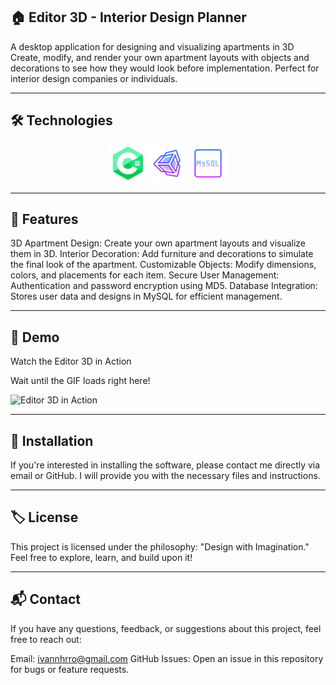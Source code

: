 ## 🏠 Editor 3D - Interior Design Planner

A desktop application for designing and visualizing apartments in 3D
Create, modify, and render your own apartment layouts with objects and decorations to see how they would look before implementation. Perfect for interior design companies or individuals.

---

## 🛠️ Technologies
<p align="center"> <a href="#" target="_blank"><img src="./Assets/img/csharp.png" alt="C#" title="C#" width="60" height="60" /></a>  <a href="#" target="_blank"><img src="./Assets/img/unity.png" alt="Unity" title="Unity" width="60" height="60" /></a> <a href="#" target="_blank"><img src="./Assets/img/mysql.png" alt="MySQL" title="MySQL" width="60" height="60" /></a> 

---


## 🌟 Features
3D Apartment Design: Create your own apartment layouts and visualize them in 3D.
Interior Decoration: Add furniture and decorations to simulate the final look of the apartment.
Customizable Objects: Modify dimensions, colors, and placements for each item.
Secure User Management: Authentication and password encryption using MD5.
Database Integration: Stores user data and designs in MySQL for efficient management.

---

## 📸 Demo
Watch the Editor 3D in Action

Wait until the GIF loads right here!

![Editor 3D in Action](./Assets/img/gif.gif)

---

## 💾 Installation
If you're interested in installing the software, please contact me directly via email or GitHub. I will provide you with the necessary files and instructions.

---

## 🏷️ License
This project is licensed under the philosophy: "Design with Imagination."
Feel free to explore, learn, and build upon it!

---

## 📬 Contact
If you have any questions, feedback, or suggestions about this project, feel free to reach out:

Email: ivannhrro@gmail.com
GitHub Issues: Open an issue in this repository for bugs or feature requests.